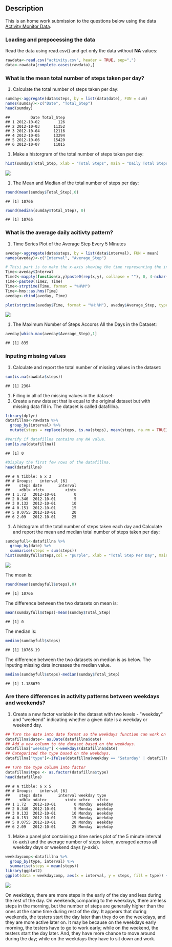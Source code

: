 Description
-----------

This is an home work submission to the questions below using the data [Activity Monitor Data](https://d396qusza40orc.cloudfront.net/repdata%2Fdata%2Factivity.zip).

### Loading and prepocessing the data

Read the data using read.csv() and get only the data without **NA** values:

``` r
rawdata<-read.csv("activity.csv", header = TRUE, sep=",")
data<-rawdata[complete.cases(rawdata),]
```

### What is the mean total number of steps taken per day?

1.  Calculate the total number of steps taken per day:

``` r
sumday<-aggregate(data$steps, by = list(data$date), FUN = sum)
names(sumday)<-c("Date", "Total_Step")
head(sumday)
```

    ##         Date Total_Step
    ## 1 2012-10-02        126
    ## 2 2012-10-03      11352
    ## 3 2012-10-04      12116
    ## 4 2012-10-05      13294
    ## 5 2012-10-06      15420
    ## 6 2012-10-07      11015

1.  Make a historgram of the total number of steps taken per day:

``` r
hist(sumday$Total_Step, xlab = "Total Steps", main = "Daily Total Steps Historgram", col = "Pink")
```

![](PA1_template_files/figure-markdown_github/historgam-1.png)

1.  The Mean and Median of the total number of steps per day:

``` r
round(mean(sumday$Total_Step),0)
```

    ## [1] 10766

``` r
round(median(sumday$Total_Step), 0)
```

    ## [1] 10765

### What is the average daily acitivty pattern?

1.  Time Series Plot of the Average Step Every 5 Minutes

``` r
aveday<-aggregate(data$steps, by = list(data$interval), FUN = mean)
names(aveday)<-c("Interval", "Average_Step")

# Thisi part is to make the x-axis showing the time representing the interval.
Time<-aveday$Interval
Time2<-mapply(function(x,y)paste0(rep(x,y), collapse = ""), 0, 4-nchar(Time))
Time<-paste0(Time2, Time)
Time<-strptime(Time, format = "%H%M")
Time<-hms::as.hms(Time)
aveday<-cbind(aveday, Time)

plot(strptime(aveday$Time, format = "%H:%M"), aveday$Average_Step, type = "l", xlab = "Time of the Day", ylab = "Average Step", main = "Average Daily Acivity Pattern")
```

![](PA1_template_files/figure-markdown_github/aveday-1.png)

1.  The Maximum Number of Steps Accorss All the Days in the Dataset:

``` r
aveday[which.max(aveday$Average_Step),1]
```

    ## [1] 835

### Inputing missing values

1.  Calculate and report the total number of missing values in the dataset:

``` r
sum(is.na(rawdata$steps))
```

    ## [1] 2304

1.  Filling in all of the missing values in the dataset:
2.  Create a new dataset that is equal to the original dataset but with missing data fill in. The dataset is called datafillna.

``` r
library(dplyr)
datafillna<-rawdata %>%
  group_by(interval) %>%
  mutate(steps = replace(steps, is.na(steps), mean(steps, na.rm = TRUE)))

#Verify if datafillna contains any NA value.
sum(is.na(datafillna))
```

    ## [1] 0

``` r
#Display the first few rows of the datafillna.
head(datafillna)
```

    ## # A tibble: 6 x 3
    ## # Groups:   interval [6]
    ##    steps date       interval
    ##    <dbl> <fct>         <int>
    ## 1 1.72   2012-10-01        0
    ## 2 0.340  2012-10-01        5
    ## 3 0.132  2012-10-01       10
    ## 4 0.151  2012-10-01       15
    ## 5 0.0755 2012-10-01       20
    ## 6 2.09   2012-10-01       25

1.  A histogram of the total number of steps taken each day and Calculate and report the mean and median total number of steps taken per day:

``` r
sumdayfull<-datafillna %>%
  group_by(date) %>%
  summarise(steps = sum(steps))
hist(sumdayfull$steps,col = "purple", xlab = "Total Step Per Day", main = "Daily Step per Day with NA Filled")
```

![](PA1_template_files/figure-markdown_github/filldata_Total_Step-1.png)

The mean is:

``` r
round(mean(sumdayfull$steps),0)
```

    ## [1] 10766

The difference between the two datasets on mean is:

``` r
mean(sumdayfull$steps)-mean(sumday$Total_Step)
```

    ## [1] 0

The median is:

``` r
median(sumdayfull$steps)
```

    ## [1] 10766.19

The difference between the two datasets on median is as below. The inputing missing data increases the median value.

``` r
median(sumdayfull$steps)-median(sumday$Total_Step)
```

    ## [1] 1.188679

### Are there differences in activity patterns between weekdays and weekends?

1.  Create a new factor variable in the dataset with two levels - "weekday" and "weekend" indicating whether a given date is a weekday or weekend day.

``` r
## Turn the date into date format so the weekdays function can work on the date format. 
datafillna$date<- as.Date(datafillna$date)
## Add a new column to the dataset based on the weekdays. 
datafillna["weekday"] <-weekdays(datafillna$date)
## Categorized the type based on the weekdays. 
datafillna["type"]<-ifelse(datafillna$weekday == "Saturday" | datafillna$weekday =="Sunday", "Weekend", "Weekday")

## Turn the type column into factor
datafillna$type <- as.factor(datafillna$type)
head(datafillna)
```

    ## # A tibble: 6 x 5
    ## # Groups:   interval [6]
    ##    steps date       interval weekday type   
    ##    <dbl> <date>        <int> <chr>   <fct>  
    ## 1 1.72   2012-10-01        0 Monday  Weekday
    ## 2 0.340  2012-10-01        5 Monday  Weekday
    ## 3 0.132  2012-10-01       10 Monday  Weekday
    ## 4 0.151  2012-10-01       15 Monday  Weekday
    ## 5 0.0755 2012-10-01       20 Monday  Weekday
    ## 6 2.09   2012-10-01       25 Monday  Weekday

1.  Make a panel plot containing a time series plot of the 5 minute interval (x-axis) and the average number of steps taken, averaged across all weekday days or weekend days (y-axis).

``` r
weekdaycomp<-datafillna %>%
  group_by(type, interval) %>%
  summarise(steps = mean(steps))
library(ggplot2)
ggplot(data = weekdaycomp, aes(x = interval, y = steps, fill = type)) + facet_grid(type ~ . ) + geom_line()+ ggtitle ("Comparison on 5 Minute Interval Activity between Weekday and Weekend")
```

![](PA1_template_files/figure-markdown_github/unnamed-chunk-7-1.png)

On weekdays, there are more steps in the early of the day and less during the rest of the day. On weekends,comparing to the weekdays, there are less steps in the morning, but the number of steps are generally higher than the ones at the same time during rest of the day. It appears that during weekends, the testers start the day later than they do on the weekdays, and they are more active later on. It may be because on the weekdays early morning, the testers have to go to work early; while on the weekend, the testers start the day later. And, they have more chance to move around during the day; while on the weekdays they have to sit down and work.
